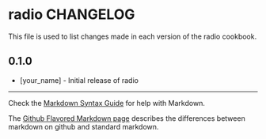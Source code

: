 radio CHANGELOG
===============

This file is used to list changes made in each version of the radio cookbook.

0.1.0
-----
- [your_name] - Initial release of radio

- - -
Check the [Markdown Syntax Guide](http://daringfireball.net/projects/markdown/syntax) for help with Markdown.

The [Github Flavored Markdown page](http://github.github.com/github-flavored-markdown/) describes the differences between markdown on github and standard markdown.
